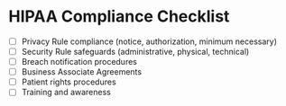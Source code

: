 # HIPAA Compliance Checklist
- [ ] Privacy Rule compliance (notice, authorization, minimum necessary)
- [ ] Security Rule safeguards (administrative, physical, technical)
- [ ] Breach notification procedures
- [ ] Business Associate Agreements
- [ ] Patient rights procedures
- [ ] Training and awareness
